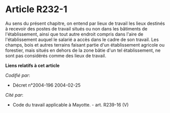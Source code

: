 # Article R232-1

Au sens du présent chapitre, on entend par lieux de travail les lieux destinés à recevoir des postes de travail situés ou non
dans les bâtiments de l'établissement, ainsi que tout autre endroit compris dans l'aire de l'établissement auquel le salarié
a accès dans le cadre de son travail. Les champs, bois et autres terrains faisant partie d'un établissement agricole ou
forestier, mais situés en dehors de la zone bâtie d'un tel établissement, ne sont pas considérés comme des lieux de travail.

**Liens relatifs à cet article**

_Codifié par_:

  - Décret n°2004-196 2004-02-25

_Cité par_:

  - Code du travail applicable à Mayotte. - art. R239-16 (V)
